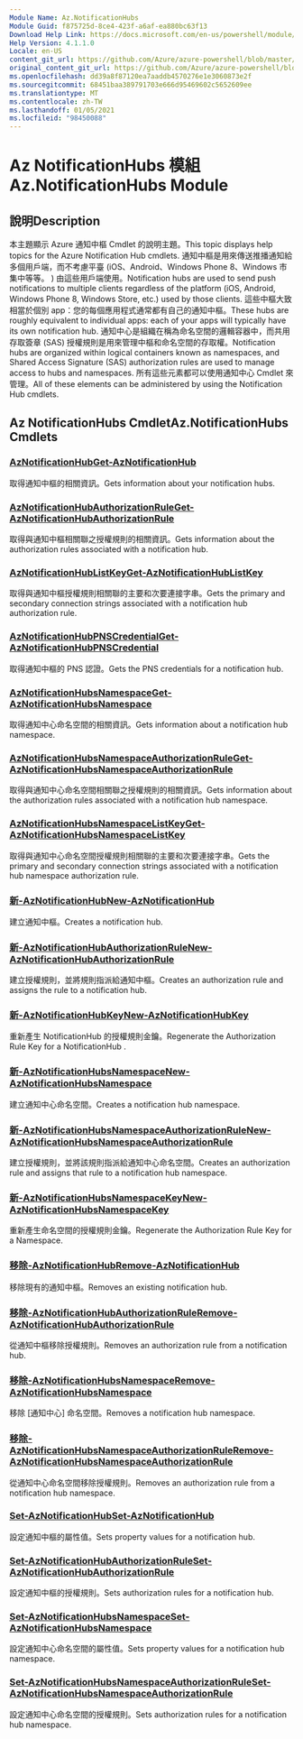 ```yaml
---
Module Name: Az.NotificationHubs
Module Guid: f875725d-8ce4-423f-a6af-ea880bc63f13
Download Help Link: https://docs.microsoft.com/en-us/powershell/module/az.notificationhubs
Help Version: 4.1.1.0
Locale: en-US
content_git_url: https://github.com/Azure/azure-powershell/blob/master/src/NotificationHubs/NotificationHubs/help/Az.NotificationHubs.md
original_content_git_url: https://github.com/Azure/azure-powershell/blob/master/src/NotificationHubs/NotificationHubs/help/Az.NotificationHubs.md
ms.openlocfilehash: dd39a8f87120ea7aaddb4570276e1e3060873e2f
ms.sourcegitcommit: 68451baa389791703e666d95469602c5652609ee
ms.translationtype: MT
ms.contentlocale: zh-TW
ms.lasthandoff: 01/05/2021
ms.locfileid: "98450088"
---
```

# <span data-ttu-id="43dae-101">Az NotificationHubs 模組</span><span class="sxs-lookup"><span data-stu-id="43dae-101">Az.NotificationHubs Module</span></span>
## <span data-ttu-id="43dae-102">說明</span><span class="sxs-lookup"><span data-stu-id="43dae-102">Description</span></span>
<span data-ttu-id="43dae-103">本主題顯示 Azure 通知中樞 Cmdlet 的說明主題。</span><span class="sxs-lookup"><span data-stu-id="43dae-103">This topic displays help topics for the Azure Notification Hub cmdlets.</span></span> <span data-ttu-id="43dae-104">通知中樞是用來傳送推播通知給多個用戶端，而不考慮平臺 (iOS、Android、Windows Phone 8、Windows 市集中等等。 ) 由這些用戶端使用。</span><span class="sxs-lookup"><span data-stu-id="43dae-104">Notification hubs are used to send push notifications to multiple clients regardless of the platform (iOS, Android, Windows Phone 8, Windows Store, etc.) used by those clients.</span></span> <span data-ttu-id="43dae-105">這些中樞大致相當於個別 app：您的每個應用程式通常都有自己的通知中樞。</span><span class="sxs-lookup"><span data-stu-id="43dae-105">These hubs are roughly equivalent to individual apps: each of your apps will typically have its own notification hub.</span></span> <span data-ttu-id="43dae-106">通知中心是組織在稱為命名空間的邏輯容器中，而共用存取簽章 (SAS) 授權規則是用來管理中樞和命名空間的存取權。</span><span class="sxs-lookup"><span data-stu-id="43dae-106">Notification hubs are organized within logical containers known as namespaces, and Shared Access Signature (SAS) authorization rules are used to manage access to hubs and namespaces.</span></span> <span data-ttu-id="43dae-107">所有這些元素都可以使用通知中心 Cmdlet 來管理。</span><span class="sxs-lookup"><span data-stu-id="43dae-107">All of these elements can be administered by using the Notification Hub cmdlets.</span></span>

## <span data-ttu-id="43dae-108">Az NotificationHubs Cmdlet</span><span class="sxs-lookup"><span data-stu-id="43dae-108">Az.NotificationHubs Cmdlets</span></span>
### [<span data-ttu-id="43dae-109">AzNotificationHub</span><span class="sxs-lookup"><span data-stu-id="43dae-109">Get-AzNotificationHub</span></span>](Get-AzNotificationHub.md)
<span data-ttu-id="43dae-110">取得通知中樞的相關資訊。</span><span class="sxs-lookup"><span data-stu-id="43dae-110">Gets information about your notification hubs.</span></span>

### [<span data-ttu-id="43dae-111">AzNotificationHubAuthorizationRule</span><span class="sxs-lookup"><span data-stu-id="43dae-111">Get-AzNotificationHubAuthorizationRule</span></span>](Get-AzNotificationHubAuthorizationRule.md)
<span data-ttu-id="43dae-112">取得與通知中樞相關聯之授權規則的相關資訊。</span><span class="sxs-lookup"><span data-stu-id="43dae-112">Gets information about the authorization rules associated with a notification hub.</span></span>

### [<span data-ttu-id="43dae-113">AzNotificationHubListKey</span><span class="sxs-lookup"><span data-stu-id="43dae-113">Get-AzNotificationHubListKey</span></span>](Get-AzNotificationHubListKey.md)
<span data-ttu-id="43dae-114">取得與通知中樞授權規則相關聯的主要和次要連接字串。</span><span class="sxs-lookup"><span data-stu-id="43dae-114">Gets the primary and secondary connection strings associated with a notification hub authorization rule.</span></span>

### [<span data-ttu-id="43dae-115">AzNotificationHubPNSCredential</span><span class="sxs-lookup"><span data-stu-id="43dae-115">Get-AzNotificationHubPNSCredential</span></span>](Get-AzNotificationHubPNSCredential.md)
<span data-ttu-id="43dae-116">取得通知中樞的 PNS 認證。</span><span class="sxs-lookup"><span data-stu-id="43dae-116">Gets the PNS credentials for a notification hub.</span></span>

### [<span data-ttu-id="43dae-117">AzNotificationHubsNamespace</span><span class="sxs-lookup"><span data-stu-id="43dae-117">Get-AzNotificationHubsNamespace</span></span>](Get-AzNotificationHubsNamespace.md)
<span data-ttu-id="43dae-118">取得通知中心命名空間的相關資訊。</span><span class="sxs-lookup"><span data-stu-id="43dae-118">Gets information about a notification hub namespace.</span></span>

### [<span data-ttu-id="43dae-119">AzNotificationHubsNamespaceAuthorizationRule</span><span class="sxs-lookup"><span data-stu-id="43dae-119">Get-AzNotificationHubsNamespaceAuthorizationRule</span></span>](Get-AzNotificationHubsNamespaceAuthorizationRule.md)
<span data-ttu-id="43dae-120">取得與通知中心命名空間相關聯之授權規則的相關資訊。</span><span class="sxs-lookup"><span data-stu-id="43dae-120">Gets information about the authorization rules associated with a notification hub namespace.</span></span>

### [<span data-ttu-id="43dae-121">AzNotificationHubsNamespaceListKey</span><span class="sxs-lookup"><span data-stu-id="43dae-121">Get-AzNotificationHubsNamespaceListKey</span></span>](Get-AzNotificationHubsNamespaceListKey.md)
<span data-ttu-id="43dae-122">取得與通知中心命名空間授權規則相關聯的主要和次要連接字串。</span><span class="sxs-lookup"><span data-stu-id="43dae-122">Gets the primary and secondary connection strings associated with a notification hub namespace authorization rule.</span></span>

### [<span data-ttu-id="43dae-123">新-AzNotificationHub</span><span class="sxs-lookup"><span data-stu-id="43dae-123">New-AzNotificationHub</span></span>](New-AzNotificationHub.md)
<span data-ttu-id="43dae-124">建立通知中樞。</span><span class="sxs-lookup"><span data-stu-id="43dae-124">Creates a notification hub.</span></span>

### [<span data-ttu-id="43dae-125">新-AzNotificationHubAuthorizationRule</span><span class="sxs-lookup"><span data-stu-id="43dae-125">New-AzNotificationHubAuthorizationRule</span></span>](New-AzNotificationHubAuthorizationRule.md)
<span data-ttu-id="43dae-126">建立授權規則，並將規則指派給通知中樞。</span><span class="sxs-lookup"><span data-stu-id="43dae-126">Creates an authorization rule and assigns the rule to a notification hub.</span></span>

### [<span data-ttu-id="43dae-127">新-AzNotificationHubKey</span><span class="sxs-lookup"><span data-stu-id="43dae-127">New-AzNotificationHubKey</span></span>](New-AzNotificationHubKey.md)
<span data-ttu-id="43dae-128">重新產生 NotificationHub 的授權規則金鑰。</span><span class="sxs-lookup"><span data-stu-id="43dae-128">Regenerate the Authorization Rule Key for a NotificationHub .</span></span>

### [<span data-ttu-id="43dae-129">新-AzNotificationHubsNamespace</span><span class="sxs-lookup"><span data-stu-id="43dae-129">New-AzNotificationHubsNamespace</span></span>](New-AzNotificationHubsNamespace.md)
<span data-ttu-id="43dae-130">建立通知中心命名空間。</span><span class="sxs-lookup"><span data-stu-id="43dae-130">Creates a notification hub namespace.</span></span>

### [<span data-ttu-id="43dae-131">新-AzNotificationHubsNamespaceAuthorizationRule</span><span class="sxs-lookup"><span data-stu-id="43dae-131">New-AzNotificationHubsNamespaceAuthorizationRule</span></span>](New-AzNotificationHubsNamespaceAuthorizationRule.md)
<span data-ttu-id="43dae-132">建立授權規則，並將該規則指派給通知中心命名空間。</span><span class="sxs-lookup"><span data-stu-id="43dae-132">Creates an authorization rule and assigns that rule to a notification hub namespace.</span></span>

### [<span data-ttu-id="43dae-133">新-AzNotificationHubsNamespaceKey</span><span class="sxs-lookup"><span data-stu-id="43dae-133">New-AzNotificationHubsNamespaceKey</span></span>](New-AzNotificationHubsNamespaceKey.md)
<span data-ttu-id="43dae-134">重新產生命名空間的授權規則金鑰。</span><span class="sxs-lookup"><span data-stu-id="43dae-134">Regenerate the Authorization Rule Key for a Namespace.</span></span>

### [<span data-ttu-id="43dae-135">移除-AzNotificationHub</span><span class="sxs-lookup"><span data-stu-id="43dae-135">Remove-AzNotificationHub</span></span>](Remove-AzNotificationHub.md)
<span data-ttu-id="43dae-136">移除現有的通知中樞。</span><span class="sxs-lookup"><span data-stu-id="43dae-136">Removes an existing notification hub.</span></span>

### [<span data-ttu-id="43dae-137">移除-AzNotificationHubAuthorizationRule</span><span class="sxs-lookup"><span data-stu-id="43dae-137">Remove-AzNotificationHubAuthorizationRule</span></span>](Remove-AzNotificationHubAuthorizationRule.md)
<span data-ttu-id="43dae-138">從通知中樞移除授權規則。</span><span class="sxs-lookup"><span data-stu-id="43dae-138">Removes an authorization rule from a notification hub.</span></span>

### [<span data-ttu-id="43dae-139">移除-AzNotificationHubsNamespace</span><span class="sxs-lookup"><span data-stu-id="43dae-139">Remove-AzNotificationHubsNamespace</span></span>](Remove-AzNotificationHubsNamespace.md)
<span data-ttu-id="43dae-140">移除 [通知中心] 命名空間。</span><span class="sxs-lookup"><span data-stu-id="43dae-140">Removes a notification hub namespace.</span></span>

### [<span data-ttu-id="43dae-141">移除-AzNotificationHubsNamespaceAuthorizationRule</span><span class="sxs-lookup"><span data-stu-id="43dae-141">Remove-AzNotificationHubsNamespaceAuthorizationRule</span></span>](Remove-AzNotificationHubsNamespaceAuthorizationRule.md)
<span data-ttu-id="43dae-142">從通知中心命名空間移除授權規則。</span><span class="sxs-lookup"><span data-stu-id="43dae-142">Removes an authorization rule from a notification hub namespace.</span></span>

### [<span data-ttu-id="43dae-143">Set-AzNotificationHub</span><span class="sxs-lookup"><span data-stu-id="43dae-143">Set-AzNotificationHub</span></span>](Set-AzNotificationHub.md)
<span data-ttu-id="43dae-144">設定通知中樞的屬性值。</span><span class="sxs-lookup"><span data-stu-id="43dae-144">Sets property values for a notification hub.</span></span>

### [<span data-ttu-id="43dae-145">Set-AzNotificationHubAuthorizationRule</span><span class="sxs-lookup"><span data-stu-id="43dae-145">Set-AzNotificationHubAuthorizationRule</span></span>](Set-AzNotificationHubAuthorizationRule.md)
<span data-ttu-id="43dae-146">設定通知中樞的授權規則。</span><span class="sxs-lookup"><span data-stu-id="43dae-146">Sets authorization rules for a notification hub.</span></span>

### [<span data-ttu-id="43dae-147">Set-AzNotificationHubsNamespace</span><span class="sxs-lookup"><span data-stu-id="43dae-147">Set-AzNotificationHubsNamespace</span></span>](Set-AzNotificationHubsNamespace.md)
<span data-ttu-id="43dae-148">設定通知中心命名空間的屬性值。</span><span class="sxs-lookup"><span data-stu-id="43dae-148">Sets property values for a notification hub namespace.</span></span>

### [<span data-ttu-id="43dae-149">Set-AzNotificationHubsNamespaceAuthorizationRule</span><span class="sxs-lookup"><span data-stu-id="43dae-149">Set-AzNotificationHubsNamespaceAuthorizationRule</span></span>](Set-AzNotificationHubsNamespaceAuthorizationRule.md)
<span data-ttu-id="43dae-150">設定通知中心命名空間的授權規則。</span><span class="sxs-lookup"><span data-stu-id="43dae-150">Sets authorization rules for a notification hub namespace.</span></span>

